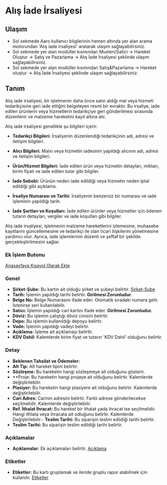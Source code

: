 
# Alış İade İrsaliyesi

## Ulaşım 

- Sol sekmede Aaro kullanıcı bilgilerinin hemen altında yer alan arama motorundan 'Alış iade irsaliyesi' aratarak ulaşım sağlayabilirsiniz.
- Sol sekmede yer alan modüller kısmından Musteri/Satici -> Hareket Oluştur -> Satış ve Pazarlama -> Alış İade İrsaliyesi şeklinde ulaşım sağlayabilirsiniz.
- Sol sekmede yer alan modüller kısmından Satış&Pazarlama -> Hareket oluştur -> Alış İade İrsaliyesi şeklinde ulaşım sağlayabilirsiniz.

## Tanım

Alış iade irsaliyesi, bir işletmenin daha önce satın aldığı mal veya hizmeti tedarikçisine geri iade ettiğini belgeleyen resmi bir evraktır. 
Bu irsaliye, iade edilen ürünlerin veya hizmetlerin tedarikçiye geri gönderilmesi sırasında düzenlenir ve malzeme hareketini kayıt altına alır.

Alış iade irsaliyesi genellikle şu bilgileri içerir:

- **Tedarikçi Bilgileri:** İrsaliyenin düzenlendiği tedarikçinin adı, adresi ve iletişim bilgileri.

- **Alıcı Bilgileri:** Malın veya hizmetin iadesinin yapıldığı alıcının adı, adresi ve iletişim bilgileri.

- **Ürün/Hizmet Bilgileri:** İade edilen ürün veya hizmetin detayları, miktarı, birim fiyatı ve iade edilen tutar gibi bilgiler.

- **İade Sebebi:** Ürünün neden iade edildiği veya hizmetin neden iptal edildiği gibi açıklama.

- **İrsaliye Numarası ve Tarihi:** İrsaliyenin benzersiz bir numarası ve iade işleminin yapıldığı tarih.

- **İade Şartları ve Koşulları:** İade edilen ürünler veya hizmetler için ödenen tutarın detayları, vergiler ve iade koşulları gibi bilgiler.

Alış iade irsaliyesi, işletmenin malzeme hareketlerini izlemesine, muhasebe kayıtlarını güncellemesine ve tedarikçi ile olan ticari ilişkilerini yönetmesine yardımcı olur. 
Ayrıca, iade işlemlerinin düzenli ve şeffaf bir şekilde gerçekleştirilmesini sağlar.

### Ek İşlem Butonu 

[Anasayfaya Kısayol Olarak Ekle](/TemelOzellikler/KisaYollaraEkleme.md "Anasayfaya Kısayol Olarak Ekle")

### Genel 

- **Şirket-Şube:** Bu kartın ait olduğu şirket ve şubeyi belirtir. [Şirket-Şube](/TemelOzellikler/SirketSubeHareket.md "Şirket-Şube")
- **Tarih:** İşlemin yapıldığı tarihi belirtir. **Girilmesi Zorunludur.**
- **Belge No:** Belge Numarasını ifade eder. Otomatik sıradaki numara gelir. İstenirse seri kullanılabilir.
- **Satıcı:** İşlemin yapıldığı cari kartını ifade eder. **Girilmesi Zorunludur.**
- **Döviz:** Bu işlemin çalıştığı döviz cinisini belirtir.
- **Depo:** Bu işlemin kullanıldığı depoyu belirtir.
- **Vade:** İşlemin yapıldığı vadeyi belirtir.
- **Açıklama:** İşleme ait açıklamayı belirtir.
- **KDV Dahil:** Kalemlerde birim fiyat ve tutarın 'KDV Dahil' olduğunu belirtir.

### Detay

- **Beklenen Tahsilat ve Ödemeler:**
- **Alt Tip:** Alt hareket tipini belirtir.
- **Sözleşme:** Bu hareketin hangi sözleşmeye ait olduğunu gösterir.
- **Proje: Bu hareketin hangi projeye ait olduğunu belirtir. Kalemlerde değiştirilebilir.
- **Plasiyer:** Bu hareketin hangi plasiyere ait olduğunu belirtir. Kalemlerde değiştirilebilir.
- **Cari Adres:** Carinin adresini belirtir. Farklı adrese gönderilecekse seçilmelidir. Kalemlerde değiştirilebilir.
- **Ref. İthalat İhracat:** Bu hareket bir ithalat yada ihracat ise seçilmelidir. Hangi ithlata veya ihracata ait odluğunu belirtir. Kalemlerde Değiştirilebilir.- **Teslim Tarihi:** Bu siparişin teslim edildiği tarihi belirtir.
- **Teslim Tarihi:** Bu siparişin teslim edildiği tarihi belirtir.

### Açıklamalar

- **Açıklamalar:** Ek açıklamaları belirtir. [Açıklama](/TemelOzellikler/Aciklama.md "Açıklama")

### Etiketler

- **Etiketler:** Bu kartı gruplamak ve ileride gruplu rapor alabilmek için kullanılır. [Etiketler](/TemelOzellikler/Etiketler.md "Etiketler")